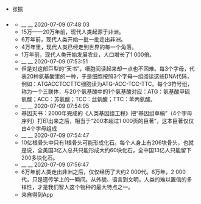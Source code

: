 - 张振
- ### 
    - __ __ 2020-07-09 07:48:03
    - 15万——20万年前，现代人类起源于非洲。
    - 6万年前，现代人类开始一批一批走出非洲。
    - 4万年里，现代人类已经走到世界的每一个角落。
    - 1万年前，现代人类开始发展农业，人口增长了1 000倍。
    - __ __ 2020-07-09 07:53:51
    - 但是对这部巨型的“天书”，细胞阅读起来却一点也不困难。每3个字母，代表20种氨基酸里的一种，于是细胞按照3个字母一组阅读这些DNA代码，例如：ATGACCTCCTTC细胞读为ATG-ACC-TCC-TTC。每个3符号组，称为一个三联体，与20个氨基酸中的1个氨基酸对应：ATG：氨基酸甲硫氨酸；ACC：苏氨酸；TCC：丝氨酸；TTC：苯丙氨酸。
    - __ __ 2020-07-09 07:54:05
    - 基因天书：2000年完成的《人类基因组工程》把“基因组草稿”（4个字母序列）打印出来之后，相当于“200本超过1 000页的巨著”，这本巨著仅仅由4个字母组成
    - __ __ 2020-07-09 07:54:47
    - 10亿根骨头中只有1根骨头可能形成化石。每个人身上有206块骨头，也就是说，全美国3亿人总共只能形成大约60块化石，全中国13亿人只能留下200多块化石。
    - __ __ 2020-07-09 07:56:47
    - 6万年前人类走出非洲之后，仅仅经历了大约2 000代。6万年，2 000代，只是遗传学上的一瞬间。从外貌、语言到文明，人类的难以置信的多样性，才是我们智人这个物种的最大特点之一。
    - 来自得到App
